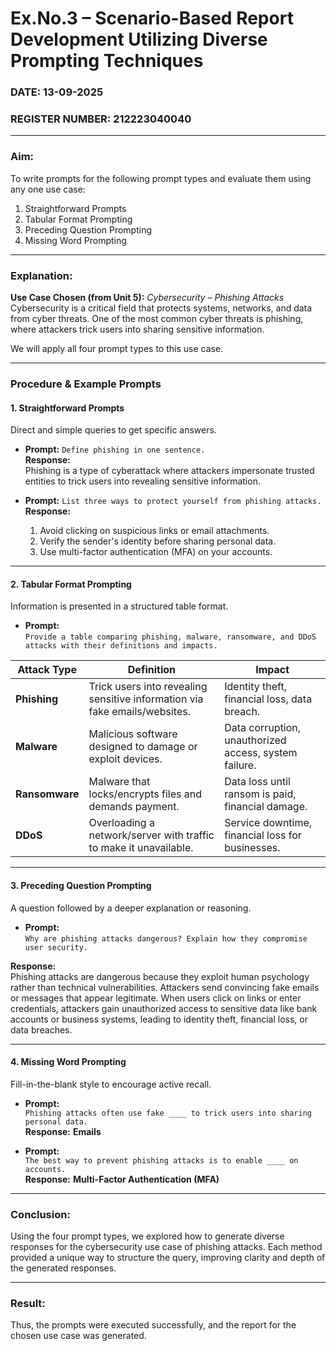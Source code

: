 # Ex.No.3 – Scenario-Based Report Development Utilizing Diverse Prompting Techniques  

### DATE:  13-09-2025
### REGISTER NUMBER:  212223040040

---

### **Aim:**  
To write prompts for the following prompt types and evaluate them using any one use case:  
1. Straightforward Prompts  
2. Tabular Format Prompting  
3. Preceding Question Prompting  
4. Missing Word Prompting  

---

### **Explanation:**  
**Use Case Chosen (from Unit 5):** *Cybersecurity – Phishing Attacks*  
Cybersecurity is a critical field that protects systems, networks, and data from cyber threats. One of the most common cyber threats is phishing, where attackers trick users into sharing sensitive information.  

We will apply all four prompt types to this use case.  

---

### **Procedure & Example Prompts**

#### **1. Straightforward Prompts**  
Direct and simple queries to get specific answers.  

- **Prompt:** `Define phishing in one sentence.`  
  **Response:**  
  Phishing is a type of cyberattack where attackers impersonate trusted entities to trick users into revealing sensitive information.  

- **Prompt:** `List three ways to protect yourself from phishing attacks.`  
  **Response:**  
  1. Avoid clicking on suspicious links or email attachments.  
  2. Verify the sender's identity before sharing personal data.  
  3. Use multi-factor authentication (MFA) on your accounts.  

---

#### **2. Tabular Format Prompting**  
Information is presented in a structured table format.  

- **Prompt:**  
  `Provide a table comparing phishing, malware, ransomware, and DDoS attacks with their definitions and impacts.`  

| **Attack Type** | **Definition** | **Impact** |
|-----------------|---------------|------------|
| **Phishing** | Trick users into revealing sensitive information via fake emails/websites. | Identity theft, financial loss, data breach. |
| **Malware** | Malicious software designed to damage or exploit devices. | Data corruption, unauthorized access, system failure. |
| **Ransomware** | Malware that locks/encrypts files and demands payment. | Data loss until ransom is paid, financial damage. |
| **DDoS** | Overloading a network/server with traffic to make it unavailable. | Service downtime, financial loss for businesses. |

---

#### **3. Preceding Question Prompting**  
A question followed by a deeper explanation or reasoning.  

- **Prompt:**  
  `Why are phishing attacks dangerous? Explain how they compromise user security.`  

**Response:**  
Phishing attacks are dangerous because they exploit human psychology rather than technical vulnerabilities. Attackers send convincing fake emails or messages that appear legitimate. When users click on links or enter credentials, attackers gain unauthorized access to sensitive data like bank accounts or business systems, leading to identity theft, financial loss, or data breaches.  

---

#### **4. Missing Word Prompting**  
Fill-in-the-blank style to encourage active recall.  

- **Prompt:**  
  `Phishing attacks often use fake ____ to trick users into sharing personal data.`  
  **Response:** **Emails**  

- **Prompt:**  
  `The best way to prevent phishing attacks is to enable ____ on accounts.`  
  **Response:** **Multi-Factor Authentication (MFA)**  

---

### **Conclusion:**  
Using the four prompt types, we explored how to generate diverse responses for the cybersecurity use case of phishing attacks. Each method provided a unique way to structure the query, improving clarity and depth of the generated responses.  

---

### **Result:**  
Thus, the prompts were executed successfully, and the report for the chosen use case was generated.  
